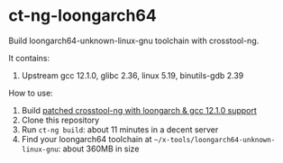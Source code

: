 # ct-ng-loongarch64

Build loongarch64-unknown-linux-gnu toolchain with crosstool-ng.

It contains:

1. Upstream gcc 12.1.0, glibc 2.36, linux 5.19, binutils-gdb 2.39

How to use:

1. Build [patched crosstool-ng with loongarch & gcc 12.1.0 support](https://github.com/jiegec/crosstool-ng/tree/loongarch)
2. Clone this repository
3. Run `ct-ng build`: about 11 minutes in a decent server
4. Find your loongarch64 toolchain at `~/x-tools/loongarch64-unknown-linux-gnu`: about 360MB in size

